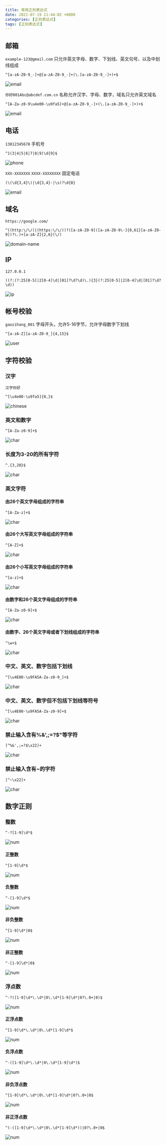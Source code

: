 ```yaml
---
title: 常用正则表达式
date: 2021-07-19 21:44:02 +0800
categories: [正则表达式]
tags: [正则表达式]
---
```



## 邮箱

`example-123@gmail.com` 只允许英文字母、数字、下划线、英文句号、以及中划线组成

```regex
^[a-zA-Z0-9_-]+@[a-zA-Z0-9_-]+(\.[a-zA-Z0-9_-]+)+$
```

![email](/refer/email.png)

`你好001Abc@abcdef.com.cn` 名称允许汉字、字母、数字，域名只允许英文域名

```regex
^[A-Za-z0-9\u4e00-\u9fa5]+@[a-zA-Z0-9_-]+(\.[a-zA-Z0-9_-]+)+$
```

![email](/refer/email2.png)

## 电话

`13012345678` 手机号

```regex
^1(3|4|5|6|7|8|9)\d{9}$
```

![phone](/refer/phone.png)

`XXX-XXXXXXX` `XXXX-XXXXXXXX` 固定电话

```regex
(\(\d{3,4}\)|\d{3,4}-|\s)?\d{8}
```

![email](/refer/phone2.png)

## 域名

`https://google.com/`

```regex
^((http:\/\/)|(https:\/\/))?([a-zA-Z0-9]([a-zA-Z0-9\-]{0,61}[a-zA-Z0-9])?\.)+[a-zA-Z]{2,6}(\/)
```

![domain-name](/refer/domain-name.png)

## IP

`127.0.0.1`

```regex
((?:(?:25[0-5]|2[0-4]\d|[01]?\d?\d)\.){3}(?:25[0-5]|2[0-4]\d|[01]?\d?\d))
```

![ip](/refer/ip.png)

## 帐号校验

`gaozihang_001` 字母开头，允许5-16字节，允许字母数字下划线

```regex
^[a-zA-Z][a-zA-Z0-9_]{4,15}$
```

![user](/refer/userid.png)

## 字符校验

### 汉字

`汉字你好`

```regex
^[\u4e00-\u9fa5]{0,}$
```

![chinese](/refer/chineses.png)

### 英文和数字

```regex
^[A-Za-z0-9]+$
```

![char](/refer/char1.png)

### 长度为3-20的所有字符

```regex
^.{3,20}$
```

![char](/refer/char2.png)

### 英文字符

#### 由26个英文字母组成的字符串

```regex
^[A-Za-z]+$
```

![char](/refer/char3.png)

#### 由26个大写英文字母组成的字符串

```regex
^[A-Z]+$
```

![char](/refer/char4.png)

#### 由26个小写英文字母组成的字符串

```regex
^[a-z]+$
```

![char](/refer/char5.png)

#### 由数字和26个英文字母组成的字符串

```regex
^[A-Za-z0-9]+$
```

![char](/refer/char6.png)

#### 由数字、26个英文字母或者下划线组成的字符串 

```regex
^\w+$
```

![char](/refer/char7.png)

### 中文、英文、数字包括下划线

```regex
^[\u4E00-\u9FA5A-Za-z0-9_]+$
```

![char](/refer/char8.png)

### 中文、英文、数字但不包括下划线等符号

```regex
^[\u4E00-\u9FA5A-Za-z0-9]+$
```

![char](/refer/char9.png)

### 禁止输入含有%&',;=?$\"等字符

```regex
[^%&',;=?$\x22]+
```

![char](/refer/char10.png)

### 禁止输入含有~的字符

```regex
[^~\x22]+
```

![char](/refer/char11.png)

## 数字正则

### 整数

```regex
^-?[1-9]\d*$
```

![num](/refer/num1.png)

#### 正整数

```regex
^[1-9]\d*$
```

![num](/refer/num2.png)

#### 负整数

```regex
^-[1-9]\d*$
```

![num](/refer/num3.png)

#### 非负整数

```regex
^[1-9]\d*|0$
```

![num](/refer/num4.png)

#### 非正整数

```regex
^-[1-9]\d*|0$
```

![num](/refer/num5.png)

### 浮点数

```regex
^-?([1-9]\d*\.\d*|0\.\d*[1-9]\d*|0?\.0+|0)$
```

![num](/refer/num6.png)

#### 正浮点数

```regex
^[1-9]\d*\.\d*|0\.\d*[1-9]\d*$
```

![num](/refer/num7.png)

#### 负浮点数

```regex
^-([1-9]\d*\.\d*|0\.\d*[1-9]\d*)$
```

![num](/refer/num8.png)

#### 非负浮点数

```regex
^[1-9]\d*\.\d*|0\.\d*[1-9]\d*|0?\.0+|0$
```

![num](/refer/num9.png)

#### 非正浮点数

```regex
^(-([1-9]\d*\.\d*|0\.\d*[1-9]\d*))|0?\.0+|0$
```

![num](/refer/num10.png)

